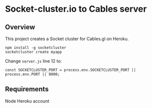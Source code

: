 # Socket-cluster.io to Cables server

## Overview
This project creates a Socket cluster for Cables.gl on Heroku.

```
npm install -g socketcluster
socketcluster create myapp
```

Change `server.js` line 12 to:

```
const SOCKETCLUSTER_PORT = process.env.SOCKETCLUSTER_PORT || process.env.PORT || 8000;
```

## Requirements
Node
Heroku account